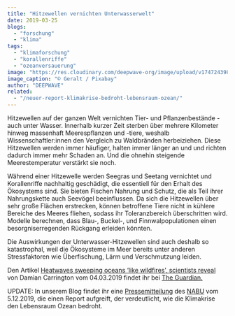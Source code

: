 ```yaml
---
title: "Hitzewellen vernichten Unterwasserwelt"
date: 2019-03-25
blogs: 
  - "forschung"
  - "klima"
tags: 
  - "klimaforschung"
  - "korallenriffe"
  - "ozeanversauerung"
image: "https://res.cloudinary.com/deepwave-org/image/upload/v1747243985/deepwave.org/earth-1023859_1920.jpg"
image_caption: "© Geralt / Pixabay"
author: "DEEPWAVE"
related: 
  - "/neuer-report-klimakrise-bedroht-lebensraum-ozean/"
---
```


Hitzewellen auf der ganzen Welt vernichten Tier- und Pflanzenbestände - auch unter Wasser. Innerhalb kurzer Zeit sterben über mehrere Kilometer hinweg massenhaft Meerespflanzen und -tiere, weshalb Wissenschaftler:innen den Vergleich zu Waldbränden herbeiziehen. Diese Hitzewellen werden immer häufiger, halten immer länger an und und richten dadurch immer mehr Schaden an. Und die ohnehin steigende Meerestemperatur verstärkt sie noch.

Während einer Hitzewelle werden Seegras und Seetang vernichtet und Korallenriffe nachhaltig geschädigt, die essentiell für den Erhalt des Ökosystems sind. Sie bieten Fischen Nahrung und Schutz, die als Teil ihrer Nahrungskette auch Seevögel beeinflussen. Da sich die Hitzewellen über sehr große Flächen erstrecken, können betroffene Tiere nicht in kühlere Bereiche des Meeres fliehen, sodass ihr Toleranzbereich überschritten wird. Modelle berechnen, dass Blau-, Buckel-, und Finnwalpopulationen einen besorgniserregenden Rückgang erleiden könnten.

Die Auswirkungen der Unterwasser-Hitzewellen sind auch deshalb so katastrophal, weil die Ökosysteme im Meer bereits unter anderen Stressfaktoren wie Überfischung, Lärm und Verschmutzung leiden.

Den Artikel [Heatwaves sweeping oceans ‘like wildfires’, scientists reveal](https://www.theguardian.com/environment/2019/mar/04/heatwaves-sweeping-oceans-like-wildfires-scientists-reveal) von Damian Carrington vom 04.03.2019 findet ihr bei [The Guardian](https://www.theguardian.com/international)[.](https://www.theguardian.com/environment/2019/mar/04/heatwaves-sweeping-oceans-like-wildfires-scientists-reveal)

UPDATE: In unserem Blog findet ihr eine [Pressemitteilung](https://www.deepwave.org/neuer-report-klimakrise-bedroht-lebensraum-ozean/) des [NABU](https://www.nabu.de/) vom 5.12.2019, die einen Report aufgreift, der verdeutlicht, wie die Klimakrise den Lebensraum Ozean bedroht.
